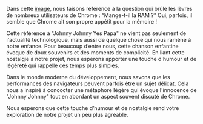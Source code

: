 Dans cette [image](/Users/soundous/Documents/GitHub/cryptomator/IMG_2148.PNG), nous faisons référence à la question qui brûle les lèvres de nombreux utilisateurs de Chrome : “Mange-t-il la RAM ?” Oui, parfois, il semble que Chrome ait son propre appétit pour la mémoire !


Cette référence à "Johnny Johnny Yes Papa" ne vient pas seulement de l'actualité technologique, mais aussi de quelque chose qui nous ramène à notre enfance. Pour beaucoup d’entre nous, cette chanson enfantine évoque de doux souvenirs et des moments de complicité. En liant cette nostalgie à notre projet, nous espérons apporter une touche d'humour et de légèreté qui rappelle ces temps plus simples.

Dans le monde moderne du développement, nous savons que les performances des navigateurs peuvent parfois être un sujet délicat. Cela nous a inspiré à concocter une métaphore légère qui évoque l'innocence de "Johnny Johnny" tout en abordant un aspect souvent discuté de Chrome.


Nous espérons que cette touche d’humour et de nostalgie rend votre exploration de notre projet un peu plus agréable. 